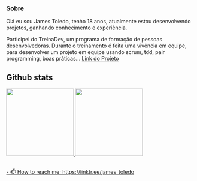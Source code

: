 ### Sobre
Olá eu sou James Toledo, tenho 18 anos, atualmente estou desenvolvendo projetos, ganhando conhecimento e experiência.

Participei do TreinaDev, um programa de formação de pessoas desenvolvedoras. Durante o treinamento é feita uma vivência em equipe, para desenvolver um projeto em equipe usando scrum, tdd, pair programming, boas práticas... [Link do Projeto](https://github.com/TreinaDev/e-commerce-td08-time02)

## Github stats
<div style="display: flex; flex-direction: row; justify-content: space-between;">
  <a href="https://github.com/JamesToledo">
  <img height="180em" src="https://github-readme-stats.vercel.app/api?username=JamesToledo&show_icons=true&theme=vision-friendly-dark&include_all_commits=true&count_private=true"/>
  <img height="180em" src="https://github-readme-stats.vercel.app/api/top-langs/?username=JamesToledo&layout=compact&langs_count=7&theme=vision-friendly-dark"/>
</div>

##
<div>
  - 📫 How to reach me: https://linktr.ee/james_toledo
</div>
